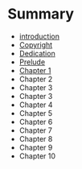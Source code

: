 # Summary

* [introduction](README.md)
* [Copyright](copyright.md)
* [Dedication](dedication.md)
* [Prelude](prelude.md)
* [Chapter 1](chapter1.md)
* Chapter 2
* Chapter 3
* Chapter 3
* Chapter 4
* Chapter 5
* Chapter 6
* Chapter 7
* Chapter 8
* Chapter 9
* Chapter 10

